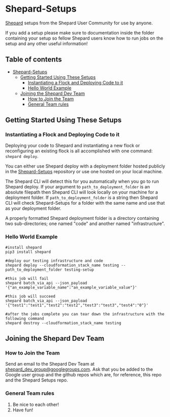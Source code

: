 # Shepard-Setups

[Shepard](https://github.com/Jmevorach/New-Shepard) setups from the Shepard User Community for use by anyone.

If you add a setup please make sure to documentation inside the folder containing your setup so fellow Shepard users know how to run jobs on the setup and any other useful information! 

## Table of contents

- [Shepard-Setups](#shepard-setups)
  - [Getting Started Using These Setups](#getting-started-using-these-setups)
    - [Instantiating a Flock and Deploying Code to it](#instantiating-a-flock-and-deploying-code-to-it)
    - [Hello World Example](#hello-world-example)
  - [Joining the Shepard Dev Team](#joining-the-shepard-dev-team)
    - [How to Join the Team](#how-to-join-the-team)
    - [General Team rules](#general-team-rules)

## Getting Started Using These Setups 

### Instantiating a Flock and Deploying Code to it

Deploying your code to Shepard and instantiating a new flock or reconfiguring an existing flock is all accomplished with one command: ```shepard deploy```.

You can either use Shepard deploy with a deployment folder hosted publicly in the [Shepard-Setups](https://github.com/Jmevorach/Shepard-Setups) repository or use one hosted on your local machine.

The Shepard CLI will detect this for you automatically when you go to run Shepard deploy. If your argument to `path_to_deployment_folder` is an absolute filepath then Shepard CLI will look locally on your machine for a deployment folder. If `path_to_deployment_folder` is a string then Shepard CLI will check Shepard-Setups for a folder with the same name and use that as your deployment folder.

A properly formatted Shepard deployment folder is a directory containing two sub-directories; one named "code" and another named "infrastructure".

### Hello World Example
```
#install shepard
pip3 install shepard

#deploy our testing infrastructure and code
shepard deploy --cloudformation_stack_name testing --path_to_deployment_folder testing-setup

#this job will fail
shepard batch_via_api --json_payload '{"an_example_variable_name":"an_example_variable_value"}'

#this job will succeed
shepard batch_via_api --json_payload '{"test1":"test1","test2":"test2","test3":"test3","test4":"0"}'

#after the jobs complete you can tear down the infrastructure with the following command
shepard destroy --cloudformation_stack_name testing
```

## Joining the Shepard Dev Team

### How to Join the Team
Send an email to the Shepard Dev Team at shepard_dev_group@googlegroups.com. Ask that you be added to the Google user group and the github repos which are, for reference, this repo and the Shepard Setups repo. 

### General Team rules
1. Be nice to each other!
2. Have fun!